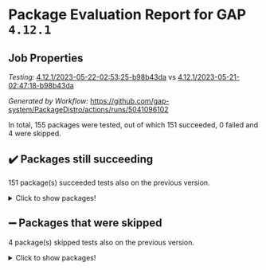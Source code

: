 # Package Evaluation Report for GAP `4.12.1`

## Job Properties

*Testing:* [4.12.1/2023-05-22-02:53:25-b98b43da](https://github.com/gap-system/PackageDistro/blob/data/reports/4.12.1/2023-05-22-02:53:25-b98b43da) vs [4.12.1/2023-05-21-02:47:18-b98b43da](https://github.com/gap-system/PackageDistro/blob/data/reports/4.12.1/2023-05-21-02:47:18-b98b43da)

*Generated by Workflow:* https://github.com/gap-system/PackageDistro/actions/runs/5041096102

In total, 155 packages were tested, out of which 151 succeeded, 0 failed and 4 were skipped.

## :heavy_check_mark: Packages still succeeding

151 package(s) succeeded tests also on the previous version.
<details><summary>Click to show packages!</summary>

- 4ti2interface 2023.02-04 [(success)](https://github.com/gap-system/PackageDistro/actions/runs/5041096102/jobs/9040662749)
- ace 5.6.2 [(success)](https://github.com/gap-system/PackageDistro/actions/runs/5041096102/jobs/9040662823)
- aclib 1.3.2 [(success)](https://github.com/gap-system/PackageDistro/actions/runs/5041096102/jobs/9040662884)
- agt 0.3.1 [(success)](https://github.com/gap-system/PackageDistro/actions/runs/5041096102/jobs/9040662949)
- alnuth 3.2.1 [(success)](https://github.com/gap-system/PackageDistro/actions/runs/5041096102/jobs/9040662999)
- anupq 3.3.0 [(success)](https://github.com/gap-system/PackageDistro/actions/runs/5041096102/jobs/9040663063)
- atlasrep 2.1.6 [(success)](https://github.com/gap-system/PackageDistro/actions/runs/5041096102/jobs/9040663124)
- autodoc 2022.10.20 [(success)](https://github.com/gap-system/PackageDistro/actions/runs/5041096102/jobs/9040663185)
- automata 1.15 [(success)](https://github.com/gap-system/PackageDistro/actions/runs/5041096102/jobs/9040663242)
- automgrp 1.3.2 [(success)](https://github.com/gap-system/PackageDistro/actions/runs/5041096102/jobs/9040663279)
- autpgrp 1.11 [(success)](https://github.com/gap-system/PackageDistro/actions/runs/5041096102/jobs/9040663328)
- cap 2023.05-11 [(success)](https://github.com/gap-system/PackageDistro/actions/runs/5041096102/jobs/9040663387)
- caratinterface 2.3.5 [(success)](https://github.com/gap-system/PackageDistro/actions/runs/5041096102/jobs/9040663442)
- cddinterface 2022.11.01 [(success)](https://github.com/gap-system/PackageDistro/actions/runs/5041096102/jobs/9040663511)
- circle 1.6.6 [(success)](https://github.com/gap-system/PackageDistro/actions/runs/5041096102/jobs/9040663562)
- classicpres 1.22 [(success)](https://github.com/gap-system/PackageDistro/actions/runs/5041096102/jobs/9040663620)
- cohomolo 1.6.11 [(success)](https://github.com/gap-system/PackageDistro/actions/runs/5041096102/jobs/9040663670)
- congruence 1.2.5 [(success)](https://github.com/gap-system/PackageDistro/actions/runs/5041096102/jobs/9040663721)
- corelg 1.56 [(success)](https://github.com/gap-system/PackageDistro/actions/runs/5041096102/jobs/9040663777)
- crime 1.6 [(success)](https://github.com/gap-system/PackageDistro/actions/runs/5041096102/jobs/9040663835)
- crisp 1.4.6 [(success)](https://github.com/gap-system/PackageDistro/actions/runs/5041096102/jobs/9040663898)
- crypting 0.10.4 [(success)](https://github.com/gap-system/PackageDistro/actions/runs/5041096102/jobs/9040663949)
- cryst 4.1.26 [(success)](https://github.com/gap-system/PackageDistro/actions/runs/5041096102/jobs/9040664010)
- crystcat 1.1.10 [(success)](https://github.com/gap-system/PackageDistro/actions/runs/5041096102/jobs/9040664067)
- ctbllib 1.3.6 [(success)](https://github.com/gap-system/PackageDistro/actions/runs/5041096102/jobs/9040664130)
- cubefree 1.19 [(success)](https://github.com/gap-system/PackageDistro/actions/runs/5041096102/jobs/9040664207)
- curlinterface 2.3.2 [(success)](https://github.com/gap-system/PackageDistro/actions/runs/5041096102/jobs/9040664274)
- cvec 2.8.1 [(success)](https://github.com/gap-system/PackageDistro/actions/runs/5041096102/jobs/9040664338)
- datastructures 0.3.0 [(success)](https://github.com/gap-system/PackageDistro/actions/runs/5041096102/jobs/9040664437)
- deepthought 1.0.6 [(success)](https://github.com/gap-system/PackageDistro/actions/runs/5041096102/jobs/9040664504)
- design 1.8 [(success)](https://github.com/gap-system/PackageDistro/actions/runs/5041096102/jobs/9040664580)
- difsets 2.3.1 [(success)](https://github.com/gap-system/PackageDistro/actions/runs/5041096102/jobs/9040664645)
- digraphs 1.6.2 [(success)](https://github.com/gap-system/PackageDistro/actions/runs/5041096102/jobs/9040664712)
- edim 1.3.7 [(success)](https://github.com/gap-system/PackageDistro/actions/runs/5041096102/jobs/9040664785)
- example 4.3.4 [(success)](https://github.com/gap-system/PackageDistro/actions/runs/5041096102/jobs/9040664840)
- examplesforhomalg 2023.02-04 [(success)](https://github.com/gap-system/PackageDistro/actions/runs/5041096102/jobs/9040664921)
- factint 1.6.3 [(success)](https://github.com/gap-system/PackageDistro/actions/runs/5041096102/jobs/9040665007)
- ferret 1.0.9 [(success)](https://github.com/gap-system/PackageDistro/actions/runs/5041096102/jobs/9040665093)
- fga 1.5.0 [(success)](https://github.com/gap-system/PackageDistro/actions/runs/5041096102/jobs/9040665167)
- fining 1.5.5 [(success)](https://github.com/gap-system/PackageDistro/actions/runs/5041096102/jobs/9040665235)
- float 1.0.3 [(success)](https://github.com/gap-system/PackageDistro/actions/runs/5041096102/jobs/9040665289)
- format 1.4.3 [(success)](https://github.com/gap-system/PackageDistro/actions/runs/5041096102/jobs/9040665354)
- forms 1.2.9 [(success)](https://github.com/gap-system/PackageDistro/actions/runs/5041096102/jobs/9040665424)
- fplsa 1.2.6 [(success)](https://github.com/gap-system/PackageDistro/actions/runs/5041096102/jobs/9040665512)
- fr 2.4.12 [(success)](https://github.com/gap-system/PackageDistro/actions/runs/5041096102/jobs/9040665607)
- francy 2.0.3 [(success)](https://github.com/gap-system/PackageDistro/actions/runs/5041096102/jobs/9040665682)
- fwtree 1.3 [(success)](https://github.com/gap-system/PackageDistro/actions/runs/5041096102/jobs/9040665759)
- gapdoc 1.6.6 [(success)](https://github.com/gap-system/PackageDistro/actions/runs/5041096102/jobs/9040665853)
- gauss 2023.02-04 [(success)](https://github.com/gap-system/PackageDistro/actions/runs/5041096102/jobs/9040665935)
- gaussforhomalg 2023.02-04 [(success)](https://github.com/gap-system/PackageDistro/actions/runs/5041096102/jobs/9040666023)
- gbnp 1.0.5 [(success)](https://github.com/gap-system/PackageDistro/actions/runs/5041096102/jobs/9040666108)
- generalizedmorphismsforcap 2023.03-01 [(success)](https://github.com/gap-system/PackageDistro/actions/runs/5041096102/jobs/9040666193)
- genss 1.6.8 [(success)](https://github.com/gap-system/PackageDistro/actions/runs/5041096102/jobs/9040666284)
- gradedmodules 2023.02-04 [(success)](https://github.com/gap-system/PackageDistro/actions/runs/5041096102/jobs/9040666390)
- gradedringforhomalg 2023.02-04 [(success)](https://github.com/gap-system/PackageDistro/actions/runs/5041096102/jobs/9040666490)
- grape 4.9.0 [(success)](https://github.com/gap-system/PackageDistro/actions/runs/5041096102/jobs/9040666595)
- groupoids 1.73 [(success)](https://github.com/gap-system/PackageDistro/actions/runs/5041096102/jobs/9040666685)
- grpconst 2.6.4 [(success)](https://github.com/gap-system/PackageDistro/actions/runs/5041096102/jobs/9040666776)
- guarana 0.96.3 [(success)](https://github.com/gap-system/PackageDistro/actions/runs/5041096102/jobs/9040666880)
- guava 3.18 [(success)](https://github.com/gap-system/PackageDistro/actions/runs/5041096102/jobs/9040666965)
- hap 1.55 [(success)](https://github.com/gap-system/PackageDistro/actions/runs/5041096102/jobs/9040667051)
- hapcryst 0.1.15 [(success)](https://github.com/gap-system/PackageDistro/actions/runs/5041096102/jobs/9040667134)
- hecke 1.5.3 [(success)](https://github.com/gap-system/PackageDistro/actions/runs/5041096102/jobs/9040667209)
- help 3.5 [(success)](https://github.com/gap-system/PackageDistro/actions/runs/5041096102/jobs/9040667296)
- homalg 2023.02-05 [(success)](https://github.com/gap-system/PackageDistro/actions/runs/5041096102/jobs/9040667386)
- homalgtocas 2023.02-04 [(success)](https://github.com/gap-system/PackageDistro/actions/runs/5041096102/jobs/9040667472)
- idrel 2.45 [(success)](https://github.com/gap-system/PackageDistro/actions/runs/5041096102/jobs/9040667572)
- images 1.3.1 [(success)](https://github.com/gap-system/PackageDistro/actions/runs/5041096102/jobs/9040667652)
- intpic 0.3.0 [(success)](https://github.com/gap-system/PackageDistro/actions/runs/5041096102/jobs/9040667723)
- io 4.8.1 [(success)](https://github.com/gap-system/PackageDistro/actions/runs/5041096102/jobs/9040667798)
- io_forhomalg 2023.02-04 [(success)](https://github.com/gap-system/PackageDistro/actions/runs/5041096102/jobs/9040667887)
- irredsol 1.4.4 [(success)](https://github.com/gap-system/PackageDistro/actions/runs/5041096102/jobs/9040667955)
- json 2.1.1 [(success)](https://github.com/gap-system/PackageDistro/actions/runs/5041096102/jobs/9040668031)
- jupyterkernel 1.5.0 [(success)](https://github.com/gap-system/PackageDistro/actions/runs/5041096102/jobs/9040668108)
- jupyterviz 1.5.6 [(success)](https://github.com/gap-system/PackageDistro/actions/runs/5041096102/jobs/9040668189)
- kan 1.35 [(success)](https://github.com/gap-system/PackageDistro/actions/runs/5041096102/jobs/9040668278)
- kbmag 1.5.11 [(success)](https://github.com/gap-system/PackageDistro/actions/runs/5041096102/jobs/9040668352)
- laguna 3.9.6 [(success)](https://github.com/gap-system/PackageDistro/actions/runs/5041096102/jobs/9040668437)
- liealgdb 2.2.1 [(success)](https://github.com/gap-system/PackageDistro/actions/runs/5041096102/jobs/9040668516)
- liepring 2.8 [(success)](https://github.com/gap-system/PackageDistro/actions/runs/5041096102/jobs/9040668592)
- liering 2.4.2 [(success)](https://github.com/gap-system/PackageDistro/actions/runs/5041096102/jobs/9040668667)
- linearalgebraforcap 2023.05-05 [(success)](https://github.com/gap-system/PackageDistro/actions/runs/5041096102/jobs/9040668725)
- localizeringforhomalg 2023.02-04 [(success)](https://github.com/gap-system/PackageDistro/actions/runs/5041096102/jobs/9040668804)
- loops 3.4.3 [(success)](https://github.com/gap-system/PackageDistro/actions/runs/5041096102/jobs/9040668879)
- lpres 1.0.3 [(success)](https://github.com/gap-system/PackageDistro/actions/runs/5041096102/jobs/9040668968)
- majoranaalgebras 1.5.1 [(success)](https://github.com/gap-system/PackageDistro/actions/runs/5041096102/jobs/9040669049)
- mapclass 1.4.6 [(success)](https://github.com/gap-system/PackageDistro/actions/runs/5041096102/jobs/9040669139)
- matgrp 0.70 [(success)](https://github.com/gap-system/PackageDistro/actions/runs/5041096102/jobs/9040669226)
- matricesforhomalg 2023.02-04 [(success)](https://github.com/gap-system/PackageDistro/actions/runs/5041096102/jobs/9040669317)
- modisom 2.5.4 [(success)](https://github.com/gap-system/PackageDistro/actions/runs/5041096102/jobs/9040669403)
- modulepresentationsforcap 2023.05-01 [(success)](https://github.com/gap-system/PackageDistro/actions/runs/5041096102/jobs/9040669508)
- modules 2023.02-04 [(success)](https://github.com/gap-system/PackageDistro/actions/runs/5041096102/jobs/9040669585)
- monoidalcategories 2023.05-03 [(success)](https://github.com/gap-system/PackageDistro/actions/runs/5041096102/jobs/9040669656)
- nconvex 2022.09-01 [(success)](https://github.com/gap-system/PackageDistro/actions/runs/5041096102/jobs/9040669735)
- nilmat 1.4.2 [(success)](https://github.com/gap-system/PackageDistro/actions/runs/5041096102/jobs/9040669797)
- nock 1.5 [(success)](https://github.com/gap-system/PackageDistro/actions/runs/5041096102/jobs/9040669868)
- normalizinterface 1.3.6 [(success)](https://github.com/gap-system/PackageDistro/actions/runs/5041096102/jobs/9040669936)
- nq 2.5.10 [(success)](https://github.com/gap-system/PackageDistro/actions/runs/5041096102/jobs/9040670013)
- numericalsgps 1.3.1 [(success)](https://github.com/gap-system/PackageDistro/actions/runs/5041096102/jobs/9040670095)
- openmath 11.5.3 [(success)](https://github.com/gap-system/PackageDistro/actions/runs/5041096102/jobs/9040670173)
- orb 4.9.0 [(success)](https://github.com/gap-system/PackageDistro/actions/runs/5041096102/jobs/9040670243)
- packagemanager 1.4.1 [(success)](https://github.com/gap-system/PackageDistro/actions/runs/5041096102/jobs/9040670311)
- patternclass 2.4.3 [(success)](https://github.com/gap-system/PackageDistro/actions/runs/5041096102/jobs/9040670382)
- permut 2.0.4 [(success)](https://github.com/gap-system/PackageDistro/actions/runs/5041096102/jobs/9040670461)
- polenta 1.3.10 [(success)](https://github.com/gap-system/PackageDistro/actions/runs/5041096102/jobs/9040670538)
- polymaking 0.8.6 [(success)](https://github.com/gap-system/PackageDistro/actions/runs/5041096102/jobs/9040670602)
- primgrp 3.4.4 [(success)](https://github.com/gap-system/PackageDistro/actions/runs/5041096102/jobs/9040670694)
- profiling 2.5.2 [(success)](https://github.com/gap-system/PackageDistro/actions/runs/5041096102/jobs/9040670750)
- qpa 1.34 [(success)](https://github.com/gap-system/PackageDistro/actions/runs/5041096102/jobs/9040670819)
- quagroup 1.8.3 [(success)](https://github.com/gap-system/PackageDistro/actions/runs/5041096102/jobs/9040670886)
- radiroot 2.9 [(success)](https://github.com/gap-system/PackageDistro/actions/runs/5041096102/jobs/9040670931)
- rcwa 4.7.1 [(success)](https://github.com/gap-system/PackageDistro/actions/runs/5041096102/jobs/9040671005)
- rds 1.8 [(success)](https://github.com/gap-system/PackageDistro/actions/runs/5041096102/jobs/9040671077)
- recog 1.4.2 [(success)](https://github.com/gap-system/PackageDistro/actions/runs/5041096102/jobs/9040671147)
- repndecomp 1.3.0 [(success)](https://github.com/gap-system/PackageDistro/actions/runs/5041096102/jobs/9040671199)
- repsn 3.1.1 [(success)](https://github.com/gap-system/PackageDistro/actions/runs/5041096102/jobs/9040671256)
- resclasses 4.7.3 [(success)](https://github.com/gap-system/PackageDistro/actions/runs/5041096102/jobs/9040671318)
- ringsforhomalg 2023.02-05 [(success)](https://github.com/gap-system/PackageDistro/actions/runs/5041096102/jobs/9040671377)
- sco 2023.02-04 [(success)](https://github.com/gap-system/PackageDistro/actions/runs/5041096102/jobs/9040671463)
- scscp 2.4.1 [(success)](https://github.com/gap-system/PackageDistro/actions/runs/5041096102/jobs/9040671530)
- semigroups 5.2.1 [(success)](https://github.com/gap-system/PackageDistro/actions/runs/5041096102/jobs/9040671603)
- sglppow 2.3 [(success)](https://github.com/gap-system/PackageDistro/actions/runs/5041096102/jobs/9040671680)
- sgpviz 0.999.5 [(success)](https://github.com/gap-system/PackageDistro/actions/runs/5041096102/jobs/9040671752)
- simpcomp 2.1.14 [(success)](https://github.com/gap-system/PackageDistro/actions/runs/5041096102/jobs/9040671830)
- singular 2023.02.09 [(success)](https://github.com/gap-system/PackageDistro/actions/runs/5041096102/jobs/9040671882)
- sl2reps 1.1 [(success)](https://github.com/gap-system/PackageDistro/actions/runs/5041096102/jobs/9040671934)
- sla 1.5.3 [(success)](https://github.com/gap-system/PackageDistro/actions/runs/5041096102/jobs/9040671981)
- smallgrp 1.5.3 [(success)](https://github.com/gap-system/PackageDistro/actions/runs/5041096102/jobs/9040672040)
- smallsemi 0.6.13 [(success)](https://github.com/gap-system/PackageDistro/actions/runs/5041096102/jobs/9040672104)
- sonata 2.9.6 [(success)](https://github.com/gap-system/PackageDistro/actions/runs/5041096102/jobs/9040672185)
- sophus 1.27 [(success)](https://github.com/gap-system/PackageDistro/actions/runs/5041096102/jobs/9040672258)
- spinsym 1.5.2 [(success)](https://github.com/gap-system/PackageDistro/actions/runs/5041096102/jobs/9040672346)
- standardff 0.9.4 [(success)](https://github.com/gap-system/PackageDistro/actions/runs/5041096102/jobs/9040672413)
- symbcompcc 1.3.2 [(success)](https://github.com/gap-system/PackageDistro/actions/runs/5041096102/jobs/9040672509)
- thelma 1.3 [(success)](https://github.com/gap-system/PackageDistro/actions/runs/5041096102/jobs/9040672574)
- tomlib 1.2.9 [(success)](https://github.com/gap-system/PackageDistro/actions/runs/5041096102/jobs/9040672684)
- toolsforhomalg 2023.05-01 [(success)](https://github.com/gap-system/PackageDistro/actions/runs/5041096102/jobs/9040672795)
- toric 1.9.5 [(success)](https://github.com/gap-system/PackageDistro/actions/runs/5041096102/jobs/9040672874)
- toricvarieties 2022.07.13 [(success)](https://github.com/gap-system/PackageDistro/actions/runs/5041096102/jobs/9040672957)
- transgrp 3.6.4 [(success)](https://github.com/gap-system/PackageDistro/actions/runs/5041096102/jobs/9040673022)
- ugaly 4.0.3 [(success)](https://github.com/gap-system/PackageDistro/actions/runs/5041096102/jobs/9040673088)
- unipot 1.5 [(success)](https://github.com/gap-system/PackageDistro/actions/runs/5041096102/jobs/9040673162)
- unitlib 4.2.0 [(success)](https://github.com/gap-system/PackageDistro/actions/runs/5041096102/jobs/9040673254)
- utils 0.82 [(success)](https://github.com/gap-system/PackageDistro/actions/runs/5041096102/jobs/9040673339)
- uuid 0.7 [(success)](https://github.com/gap-system/PackageDistro/actions/runs/5041096102/jobs/9040673432)
- walrus 0.9991 [(success)](https://github.com/gap-system/PackageDistro/actions/runs/5041096102/jobs/9040673522)
- wedderga 4.10.4 [(success)](https://github.com/gap-system/PackageDistro/actions/runs/5041096102/jobs/9040673614)
- xmod 2.91 [(success)](https://github.com/gap-system/PackageDistro/actions/runs/5041096102/jobs/9040673703)
- xmodalg 1.23 [(success)](https://github.com/gap-system/PackageDistro/actions/runs/5041096102/jobs/9040673810)
- yangbaxter 0.10.3 [(success)](https://github.com/gap-system/PackageDistro/actions/runs/5041096102/jobs/9040673900)
- zeromqinterface 0.14 [(success)](https://github.com/gap-system/PackageDistro/actions/runs/5041096102/jobs/9040673980)
</details>

## :heavy_minus_sign: Packages that were skipped

4 package(s) skipped tests also on the previous version.
<details><summary>Click to show packages!</summary>

- browse 1.8.21 [(skipped)](https://github.com/gap-system/PackageDistro/actions/runs/5041096102/jobs/9040471869)
- itc 1.5.1 [(skipped)](https://github.com/gap-system/PackageDistro/actions/runs/5041096102/jobs/9040471869)
- polycyclic 2.16 [(skipped)](https://github.com/gap-system/PackageDistro/actions/runs/5041096102/jobs/9040471869)
- xgap 4.31 [(skipped)](https://github.com/gap-system/PackageDistro/actions/runs/5041096102/jobs/9040471869)
</details>

